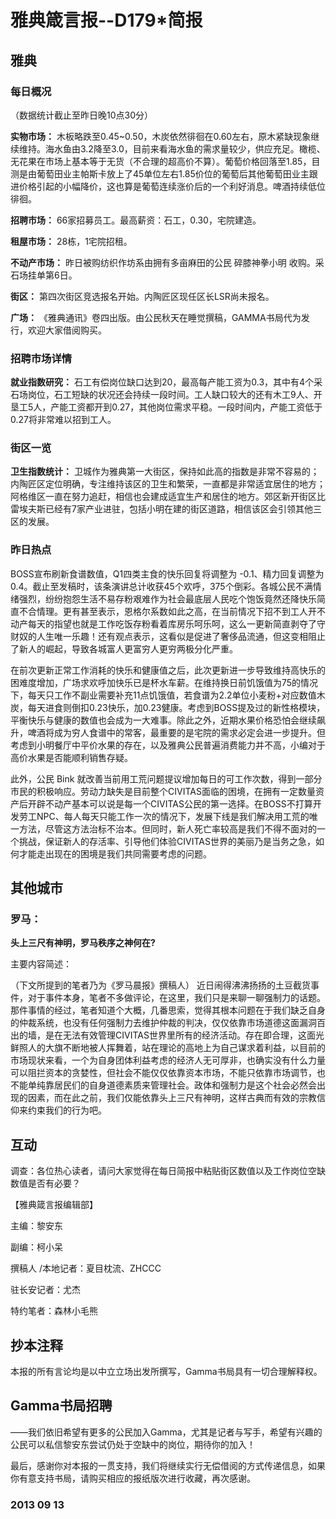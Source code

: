 # 雅典箴言报--D179*简报

## **雅典**

### **每日概况**

（数据统计截止至昨日晚10点30分） 

**实物市场：** 木板略跌至0.45~0.50，木炭依然徘徊在0.60左右，原木紧缺现象继续维持。海水鱼由3.2降至3.0，目前来看海水鱼的需求量较少，供应充足。橄榄、无花果在市场上基本等于无货（不合理的超高价不算）。葡萄价格回落至1.85，目测是由葡萄田业主帕斯卡放上了45单位左右1.85价位的葡萄后其他葡萄田业主跟进价格引起的小幅降价，这也算是葡萄连续涨价后的一个利好消息。啤酒持续低位徘徊。 

**招聘市场：** 66家招募员工。最高薪资：石工，0.30，宅院建造。 

**租屋市场：** 28栋，1宅院招租。

**不动产市场：** 昨日被购纺织作坊系由拥有多亩麻田的公民 碎膝神拳小明 收购。采石场挂单第6日。 

**街区：** 第四次街区竞选报名开始。内陶匠区现任区长LSR尚未报名。 

**广场：** 《雅典通讯》卷四出版。由公民秋天在睡觉撰稿，GAMMA书局代为发行，欢迎大家借阅购买。

### **招聘市场详情**

**就业指数研究：** 石工有偿岗位缺口达到20，最高每产能工资为0.3，其中有4个采石场岗位，石工短缺的状况还会持续一段时间。工人缺口较大的还有木工9人、开垦工5人，产能工资都开到0.27，其他岗位需求平稳。一段时间内，产能工资低于0.27将非常难以招到工人。

### **街区一览**

**卫生指数统计：** 卫城作为雅典第一大街区，保持如此高的指数是非常不容易的；内陶匠区定位明确，专注维持该区的卫生和繁荣，一直都是非常适宜居住的地方；阿格维区一直在努力追赶，相信也会建成适宜生产和居住的地方。郊区新开街区比雷埃夫斯已经有7家产业进驻，包括小明在建的街区道路，相信该区会引领其他三区的发展。

### **昨日热点**

BOSS宣布刷新食谱数值，Q1四类主食的快乐回复将调整为 -0.1、精力回复调整为 0.4。截止至发稿时，该条演讲总计收获45个欢呼，375个倒彩。各城公民不满情绪强烈，纷纷抱怨生活不易存粉艰难作为社会最底层人民吃个饱饭竟然还降快乐简直不合情理。更有甚至表示，恩格尔系数如此之高，在当前情况下招不到工人开不动产每天的指望也就是工作吃饭存粉看着库房乐呵乐呵，这么一更新简直剥夺了守财奴的人生唯一乐趣！还有观点表示，这看似是促进了奢侈品流通，但这变相阻止了新人的崛起，导致各城富人更富穷人更穷两极分化严重。

在前次更新正常工作消耗的快乐和健康值之后，此次更新进一步导致维持高快乐的困难度增加，广场求欢呼加快乐已是杯水车薪。在维持换日前饥饿值为75的情况下，每天只工作不副业需要补充11点饥饿值，若食谱为2.2单位小麦粉+对应数值木炭，每天进食则倒扣0.23快乐，加0.23健康。考虑到BOSS提及过的新性格模块，平衡快乐与健康的数值也会成为一大难事。除此之外，近期水果价格恐怕会继续飙升，啤酒将成为穷人食谱中的常客，最重要的是宅院的需求必定会进一步提升。但考虑到小明餐厅中平价水果的存在，以及雅典公民普遍消费能力并不高，小编对于高价水果是否能顺利销售存疑。 
 
此外，公民 Bink 就改善当前用工荒问题提议增加每日的可工作次数，得到一部分市民的积极响应。劳动力缺失是目前整个CIVITAS面临的困境，在拥有一定数量资产后开辟不动产基本可以说是每一个CIVITAS公民的第一选择。在BOSS不打算开发劳工NPC、每人每天只能工作一次的情况下，发展下线是我们解决用工荒的唯一方法，尽管这方法治标不治本。但同时，新人死亡率较高是我们不得不面对的一个挑战，保证新人的存活率、引导他们体验CIVITAS世界的美丽乃是当务之急，如何才能走出现在的困境是我们共同需要考虑的问题。

## **其他城市**

 ### **罗马：**

**头上三尺有神明，罗马秩序之神何在?**

主要内容简述： 

（下文所提到的笔者乃为《罗马晨报》撰稿人） 
近日闹得沸沸扬扬的土豆截货事件，对于事件本身，笔者不多做评论，在这里，我们只是来聊一聊强制力的话题。那件事情的经过，笔者知道个大概，几番思索，觉得其根本问题在于我们缺乏自身的仲裁系统，也没有任何强制力去维护仲裁的判决，仅仅依靠市场道德这面漏洞百出的墙，是在无法有效管理CIVITAS世界里所有的经济活动。存在即合理，这面光鲜照人的大旗不断地被人挥舞着，站在理论的高地上为自己谋求着利益，以目前的市场现状来看，一个为自身团体利益考虑的经济人无可厚非，也确实没有什么力量可以阻拦资本的贪婪性，但社会不能仅仅依靠资本市场，不能只依靠市场调节，也不能单纯靠居民们的自身道德素质来管理社会。政体和强制力是这个社会必然会出现的因素，而在此之前，我们仅能依靠头上三尺有神明，这样古典而有效的宗教信仰来约束我们的行为吧。

## **互动**

调查：各位热心读者，请问大家觉得在每日简报中粘贴街区数值以及工作岗位空缺数值是否有必要？

【雅典箴言报编辑部】 

主编：黎安东 

副编：柯小呆 

撰稿人 /本地记者：夏目枕流、ZHCCC 

驻长安记者：尤杰 

特约笔者：森林小毛熊

## 抄本注释

本报的所有言论均是以中立立场出发所撰写，Gamma书局具有一切合理解释权。

## Gamma书局招聘 

——我们依旧希望有更多的公民加入Gamma，尤其是记者与写手，希望有兴趣的公民可以私信黎安东尝试仍处于空缺中的岗位，期待你的加入！

最后，感谢你对本报的一贯支持，我们将继续实行无偿借阅的方式传递信息，如果你有意支持书局，请购买相应的报纸版次进行收藏，再次感谢。

### 2013 09 13